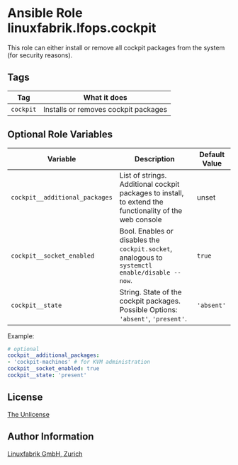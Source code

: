 # Ansible Role linuxfabrik.lfops.cockpit

This role can either install or remove all cockpit packages from the system (for security reasons).


## Tags

| Tag       | What it does                         |
| ---       | ------------                         |
| `cockpit` | Installs or removes cockpit packages |


## Optional Role Variables

| Variable | Description | Default Value |
| -------- | ----------- | ------------- |
| `cockpit__additional_packages` | List of strings. Additional cockpit packages to install, to extend the functionality of the web console | unset |
| `cockpit__socket_enabled` | Bool. Enables or disables the `cockpit.socket`, analogous to `systemctl enable/disable --now`. | `true` |
| `cockpit__state` | String. State of the cockpit packages. Possible Options: `'absent'`, `'present'`. | `'absent'` |

Example:
```yaml
# optional
cockpit__additional_packages:
- 'cockpit-machines' # for KVM administration
cockpit__socket_enabled: true
cockpit__state: 'present'
```


## License

[The Unlicense](https://unlicense.org/)


## Author Information

[Linuxfabrik GmbH, Zurich](https://www.linuxfabrik.ch)
